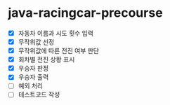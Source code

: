 # java-racingcar-precourse
- [X] 자동차 이름과 시도 횟수 입력
- [X] 무작위값 선정
- [X] 무작위값에 따른 전진 여부 판단
- [X] 회차별 전진 상황 표시
- [X] 우승자 판정
- [X] 우승자 출력
- [ ] 예외 처리
- [ ] 테스트코드 작성